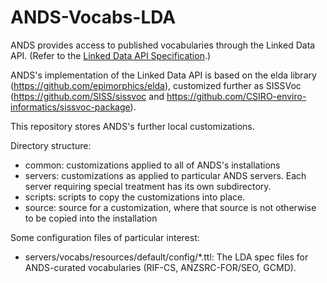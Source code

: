 # ANDS-Vocabs-LDA

ANDS provides access to published vocabularies through the Linked Data
API.  (Refer to the
[Linked Data API Specification](https://github.com/UKGovLD/linked-data-api/blob/wiki/Specification.md).)

ANDS's implementation of the Linked Data API is based on the elda
library (https://github.com/epimorphics/elda), customized further as
SISSVoc (https://github.com/SISS/sissvoc and https://github.com/CSIRO-enviro-informatics/sissvoc-package).

This repository stores ANDS's further local customizations.

Directory structure:

* common:
  customizations applied to all of ANDS's installations
* servers:
  customizations as applied to particular ANDS servers. Each
  server requiring special treatment has its own subdirectory.
* scripts:
  scripts to copy the customizations into place.
* source:
  source for a customization, where that source is not otherwise
  to be copied into the installation

Some configuration files of particular interest:

* servers/vocabs/resources/default/config/*.ttl:
  The LDA spec files for ANDS-curated vocabularies
  (RIF-CS, ANZSRC-FOR/SEO, GCMD).
